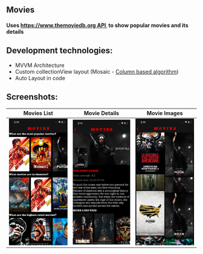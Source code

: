 ## Movies

#### Uses https://www.themoviedb.org API  to show popular movies and its details

## Development technologies:

- MVVM Architecture
- Custom collectionView layout (Mosaic - [Column based algorithm](http://blog.vjeux.com/2012/image/image-layout-algorithm-lightbox.html))
- Auto Layout in code

## Screenshots:

| Movies List                                 | Movie Details                                   | Movie Images                                  |
| ------------------------------------------- | ----------------------------------------------- | --------------------------------------------- |
| ![movies_list](Screenshots/movies_list.png) | ![movie_details](Screenshots/movie_details.png) | ![movie_images](Screenshots/movie_images.png) |


